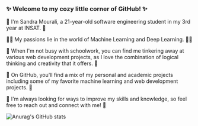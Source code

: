 ### ✨ Welcome to my cozy little corner of GitHub! ✨

🌸 I'm Sandra Mourali, a 21-year-old software engineering student in my 3rd year at INSAT. 🌸

🍃🐝 My passions lie in the world of Machine Learning and Deep Learning. 🐝🍃

🍄 When I'm not busy with schoolwork, you can find me tinkering away at various web development projects, as I love the combination of logical thinking and creativity that it offers. 🍄

🌼 On GitHub, you'll find a mix of my personal and academic projects including some of my favorite machine learning and web development projects. 🌼

🌻 I'm always looking for ways to improve my skills and knowledge, so feel free to reach out and connect with me! 🌻

![Anurag's GitHub stats](https://github-readme-stats.vercel.app/api?username=mouralisandra&count_private=true&show_icons=true&theme=tokyonight)

